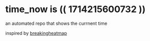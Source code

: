 # time_now is (( 1714215600732 ))

an automated repo that shows the currnent time

inspired by [breakingheatmap](https://github.com/breakingheatmap/breakingheatmap)